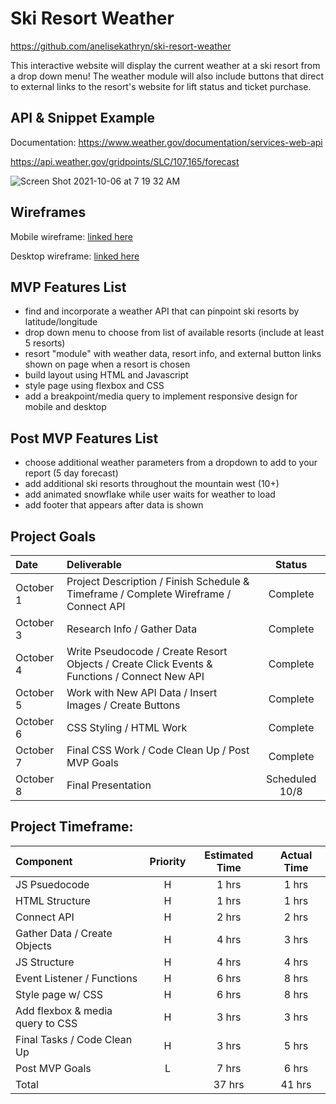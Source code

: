 # Ski Resort Weather

https://github.com/anelisekathryn/ski-resort-weather

This interactive website will display the current weather at a ski resort from a drop down menu! The weather module will also include buttons that direct to external links to the resort's website for lift status and ticket purchase.

## API & Snippet Example
Documentation: https://www.weather.gov/documentation/services-web-api

https://api.weather.gov/gridpoints/SLC/107,165/forecast

![Screen Shot 2021-10-06 at 7 19 32 AM](https://user-images.githubusercontent.com/90531123/136210247-97804849-a005-4a90-a430-7964a44eb2d0.png)


## Wireframes
Mobile wireframe: [linked here](https://www.figma.com/proto/3tV9b8ID3nccd2C3zZgssV/Ski-Resort-Weather?node-id=1%3A2&scaling=scale-down&page-id=0%3A1)

Desktop wireframe: [linked here](https://www.figma.com/proto/3tV9b8ID3nccd2C3zZgssV/Ski-Resort-Weather?node-id=9%3A39&scaling=min-zoom&page-id=9%3A127)

## MVP Features List
- find and incorporate a weather API that can pinpoint ski resorts by latitude/longitude
- drop down menu to choose from list of available resorts (include at least 5 resorts)
- resort "module" with weather data, resort info, and external button links shown on page when a resort is chosen
- build layout using HTML and Javascript
- style page using flexbox and CSS
- add a breakpoint/media query to implement responsive design for mobile and desktop

## Post MVP Features List
- choose additional weather parameters from a dropdown to add to your report (5 day forecast)
- add additional ski resorts throughout the mountain west (10+)
- add animated snowflake while user waits for weather to load
- add footer that appears after data is shown

## Project Goals
| Date           | Deliverable      | Status      |
| :------------- |:-----------------| :----------:|
| October 1     | Project Description / Finish Schedule & Timeframe / Complete Wireframe / Connect API     | Complete      |
| October 3     | Research Info / Gather Data | Complete      |
| October 4    | Write Pseudocode / Create Resort Objects / Create Click Events & Functions / Connect New API | Complete      |
| October 5    | Work with New API Data / Insert Images / Create Buttons | Complete      |
| October 6    | CSS Styling / HTML Work | Complete      |
| October 7    | Final CSS Work / Code Clean Up / Post MVP Goals | Complete      |
| October 8    | Final Presentation | Scheduled 10/8      |

## Project Timeframe:
| Component                        | Priority  | Estimated Time  | Actual Time  |
| :------------------------------- |:---------:|:---------------:|:------------:|
| JS Psuedocode                    | H         | 1 hrs           | 1 hrs        |
| HTML Structure                   | H         | 1 hrs           | 1 hrs        |
| Connect API                      | H         | 2 hrs           | 2 hrs        |
| Gather Data / Create Objects     | H         | 4 hrs           | 3 hrs        |
| JS Structure                     | H         | 4 hrs           | 4 hrs        |
| Event Listener / Functions       | H         | 6 hrs           | 8 hrs        |
| Style page w/ CSS                | H         | 6 hrs           | 8 hrs        |
| Add flexbox & media query to CSS | H         | 3 hrs           | 3 hrs        |
| Final Tasks / Code Clean Up      | H         | 3 hrs           | 5 hrs        |
| Post MVP Goals                   | L         | 7 hrs           | 6 hrs        |
| Total                            |           | 37 hrs          | 41 hrs       |

